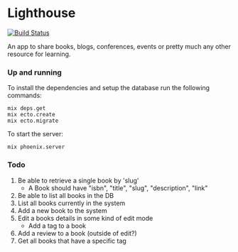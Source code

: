 # Lighthouse

[![Build Status](https://travis-ci.org/felipesere/lighthouse.svg?branch=master)](https://travis-ci.org/felipesere/lighthouse) 

An app to share books, blogs, conferences, events or pretty much any other resource
for learning.

### Up and running

To install the dependencies and setup the database run the following commands:

```
mix deps.get
mix ecto.create
mix ecto.migrate
```

To start the server:

```
mix phoenix.server
```

### Todo
1. Be able to retrieve a single book by 'slug'
   - A Book should have "isbn", "title", "slug", "description", "link"
2. Be able to list all books in the DB
3. List all books currently in the system
4. Add a new book to the system
5. Edit a books details in some kind of edit mode
    - Add a tag to a book
6. Add a review to a book (outside of edit?)
7. Get all books that have a specific tag
